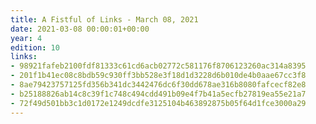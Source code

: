 ```yaml
---
title: A Fistful of Links - March 08, 2021
date: 2021-03-08 00:00:01+00:00
year: 4
edition: 10
links:
- 98921fafeb2100fdf81333c61cd6acb02772c581176f8706123260ac314a8395
- 201f1b41ec08c8bdb59c930ff3bb528e3f18d1d3228d6b010de4b0aae67cc3f8
- 8ae79423757125fd356b341dc3442476dc6f30dd678ae316b8080fafcecf82e8
- b25188826ab14c8c39f1c748c494cdd491b09e4f7b41a5ecfb27819ea55e21a7
- 72f49d501bb3c1d0172e1249dcdfe3125104b463892875b05f64d1fce3000a29
---
```

